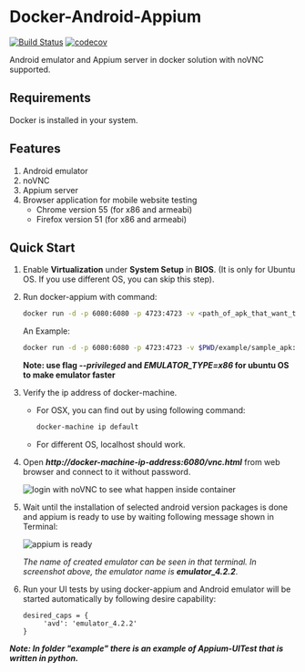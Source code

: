 Docker-Android-Appium
=====================

[![Build Status](https://travis-ci.org/butomo1989/docker-appium.svg?branch=master)](https://travis-ci.org/butomo1989/docker-appium)
[![codecov](https://codecov.io/gh/butomo1989/docker-appium/branch/master/graph/badge.svg)](https://codecov.io/gh/butomo1989/docker-appium)

Android emulator and Appium server in docker solution with noVNC supported.

Requirements
------------

Docker is installed in your system.

Features
--------

1. Android emulator
2. noVNC
3. Appium server
4. Browser application for mobile website testing
	- Chrome version 55 (for x86 and armeabi)
	- Firefox version 51 (for x86 and armeabi)

Quick Start
-----------

1. Enable **Virtualization** under **System Setup** in **BIOS**. (It is only for Ubuntu OS. If you use different OS, you can skip this step).

2. Run docker-appium with command:

    ```bash
    docker run -d -p 6080:6080 -p 4723:4723 -v <path_of_apk_that_want_to_be_tested>:/target_apk -e ANDROID_VERSION=<target_android_version> -e EMULATOR_TYPE=<emulator_type> --name appium-container butomo1989/docker-appium
    ```

    An Example:

    ```bash
    docker run -d -p 6080:6080 -p 4723:4723 -v $PWD/example/sample_apk:/target_apk -e ANDROID_VERSION=4.2.2 -e EMULATOR_TYPE=armeabi --name appium-container butomo1989/docker-appium
    ```

	**Note: use flag *--privileged* and *EMULATOR_TYPE=x86* for ubuntu OS to make emulator faster**

2. Verify the ip address of docker-machine.

   - For OSX, you can find out by using following command:

	   ```bash
	   docker-machine ip default
	   ```

   - For different OS, localhost should work.

3. Open ***http://docker-machine-ip-address:6080/vnc.html*** from web browser and connect to it without password.

   ![][noVNC]

4. Wait until the installation of selected android version packages is done and appium is ready to use by waiting following message shown in Terminal:

   ![][Appium is ready]

   *The name of created emulator can be seen in that terminal. In screenshot above, the emulator name is* ***emulator_4.2.2***.

5. Run your UI tests by using docker-appium and Android emulator will be started automatically by following desire capability:

   ```
   desired_caps = {
   		'avd': 'emulator_4.2.2'
   }
   ```

***Note: In folder "example" there is an example of Appium-UITest that is written in python.***

[noVNC]: <images/noVNC.png> "login with noVNC to see what happen inside container"
[Appium is ready]: <images/appium.png> "appium is ready"
